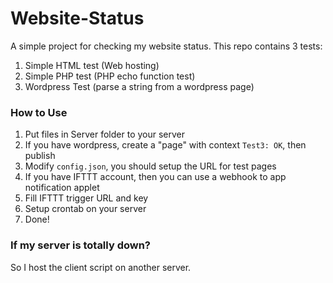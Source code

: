 # Website-Status

A simple project for checking my website status.
This repo contains 3 tests:

1. Simple HTML test (Web hosting)
2. Simple PHP test (PHP echo function test)
3. Wordpress Test (parse a string from a wordpress page)


### How to Use
1. Put files in Server folder to your server
2. If you have wordpress, create a "page" with context `Test3: OK`, then publish
3. Modify `config.json`, you should setup the URL for test pages
4. If you have IFTTT account, then you can use a webhook to app notification applet
5. Fill IFTTT trigger URL and key
6. Setup crontab on your server
7. Done!

### If my server is totally down?
So I host the client script on another server.
